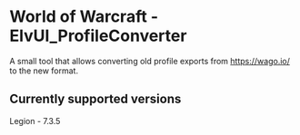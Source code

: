 # World of Warcraft - ElvUI_ProfileConverter
A small tool that allows converting old profile exports from https://wago.io/ to the new format.

## Currently supported versions
Legion - 7.3.5
